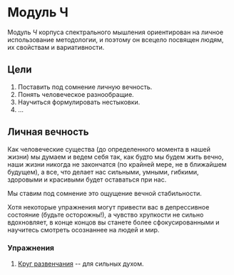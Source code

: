 # Модуль Ч

Модуль *Ч* корпуса спектрального мышления ориентирован на личное использование методологии, и поэтому он всецело посвящен людям, их свойствам и вариативности.

## Цели

1. Поставить под сомнение личную вечность. 
2. Понять человеческое разнообращие.
3. Научиться формулировать нестыковки.
4. ...

## Личная вечность

Как человеческие существа (до определенного момента в нашей жизни) мы думаем и ведем себя так, как будто мы будем жить вечно, наши жизни никогда не закончатся (по крайней мере, не в ближайшем будущем), а все, что делает нас сильными, умными, гибкими, здоровыми и красивыми будет оставаться при нас. 

Мы ставим под сомнение это ощущение вечной стабильности.

Хотя некоторые упражнения могут привести вас в депрессивное состояние (будьте осторожны!), а чувство хрупкости не сильно вдохновляет, в конце концов вы станете более сфокусированными и научитесь смотреть осознаннее на людей и мир.

### Упражнения

1. [Круг развенчания](https://github.com/humanspectrum/spectralthinking/blob/master/module%20h/circleofdebunking.ru-ru.md) -- для сильных духом.
